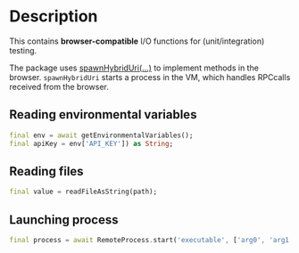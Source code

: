 # Description

This contains __browser-compatible__ I/O functions for (unit/integration) testing.

The package uses [spawnHybridUri(...)](https://pub.flutter-io.cn/documentation/test_api/latest/test_api/spawnHybridUri.html)
to implement methods in the browser. `spawnHybridUri` starts a process in the VM, which handles RPCcalls received
from the browser.

## Reading environmental variables
```dart
final env = await getEnvironmentalVariables();
final apiKey = env['API_KEY']) as String;
```

## Reading files
```dart
final value = readFileAsString(path);
```

## Launching process
```dart
final process = await RemoteProcess.start('executable', ['arg0', 'arg1']);
```